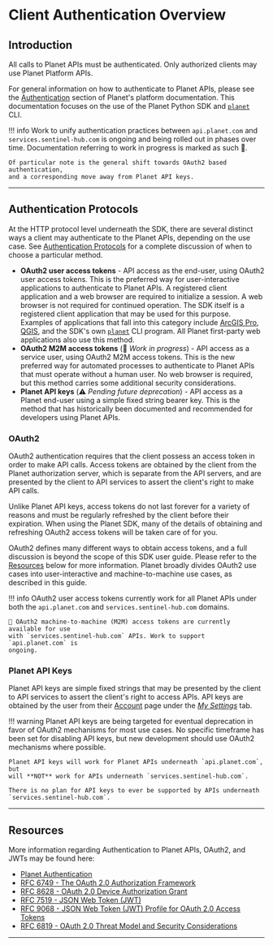 # Client Authentication Overview

## Introduction
All calls to Planet APIs must be authenticated.  Only authorized clients may
use Planet Platform APIs.

For general information on how to authenticate to Planet APIs, please see
the [Authentication](https://docs.planet.com/develop/authentication) section of Planet's platform documentation.
This documentation focuses on the use of the Planet Python SDK and
[`planet`](../../cli/cli-reference) CLI.

!!! info
    Work to unify authentication practices between `api.planet.com` and `services.sentinel-hub.com`
    is ongoing and being rolled out in phases over time. Documentation referring
    to work in progress is marked as such 🚧.

    Of particular note is the general shift towards OAuth2 based authentication,
    and a corresponding move away from Planet API keys.

----

## Authentication Protocols
At the HTTP protocol level underneath the SDK, there are several distinct
ways a client may authenticate to the Planet APIs, depending on the use case.
See [Authentication Protocols](http://docs.planet.com/develop/authentication/#authentication-protocols) for a
complete discussion of when to choose a particular method.

* **OAuth2 user access tokens** - API access as the end-user, using OAuth2
  user access tokens.  This is the preferred way for user-interactive
  applications to authenticate to Planet APIs.  A registered client application
  and a web browser are required to initialize a session. A web browser is not
  required for continued operation.  The SDK itself is a registered
  client application that may be used for this purpose.
  Examples of applications that fall into this category include
  [ArcGIS Pro](https://www.esri.com/en-us/arcgis/products/arcgis-pro/overview),
  [QGIS](https://qgis.org/), and the SDK's own [`planet`](../../cli/cli-reference)
  CLI program.  All Planet first-party web applications also use this method.
* **OAuth2 M2M access tokens** (🚧 _Work in progress_) - API access as a service user, using OAuth2
  M2M access tokens.  This is the new preferred way for automated processes
  to authenticate to Planet APIs that must operate without a human user.
  No web browser is required, but this method carries some additional
  security considerations.
* **Planet API keys** (⚠️ _Pending future deprecation_) - API access as a Planet end-user using a simple
  fixed string bearer key.  This is the method that has historically been
  documented and recommended for developers using Planet APIs.

### OAuth2
OAuth2 authentication requires that the client possess an access token
in order to make API calls. Access tokens are obtained by the client from
the Planet authorization server, which is separate from the API servers, and are
presented by the client to API services to assert the client's right to make
API calls.

Unlike Planet API keys, access tokens do not last forever for a variety of
reasons and must be regularly refreshed by the client before their expiration.
When using the Planet SDK, many of the details of obtaining and refreshing
OAuth2 access tokens will be taken care of for you.

OAuth2 defines many different ways to obtain access tokens, and a full discussion
is beyond the scope of this SDK user guide.  Please refer to the [Resources](#resources)
below for more information.  Planet broadly divides OAuth2 use cases into
user-interactive and machine-to-machine use cases, as described in this guide.

!!! info
    OAuth2 user access tokens currently work for all Planet APIs under both
    the `api.planet.com` and `services.sentinel-hub.com` domains.

    🚧 OAuth2 machine-to-machine (M2M) access tokens are currently available for use
    with `services.sentinel-hub.com` APIs. Work to support `api.planet.com` is
    ongoing.


### Planet API Keys
Planet API keys are simple fixed strings that may be presented by the client
to API services to assert the client's right to access APIs.  API keys are
obtained by the user from their [Account](https://www.planet.com/account) page
under the [_My Settings_](https://www.planet.com/account/#/user-settings) tab.

!!! warning
    Planet API keys are being targeted for eventual deprecation in favor
    of OAuth2 mechanisms for most use cases. No specific timeframe has been
    set for disabling API keys, but new development should use OAuth2
    mechanisms where possible.

    Planet API keys will work for Planet APIs underneath `api.planet.com`, but
    will **NOT** work for APIs underneath `services.sentinel-hub.com`.

    There is no plan for API keys to ever be supported by APIs underneath
    `services.sentinel-hub.com`.

----

## Resources
More information regarding Authentication to Planet APIs, OAuth2, and JWTs
may be found here:

* [Planet Authentication](https://docs.planet.com/develop/authentication)
* [RFC 6749 - The OAuth 2.0 Authorization Framework](https://datatracker.ietf.org/doc/html/rfc6749)
* [RFC 8628 - OAuth 2.0 Device Authorization Grant](https://datatracker.ietf.org/doc/html/rfc8628)
* [RFC 7519 - JSON Web Token (JWT)](https://datatracker.ietf.org/doc/html/rfc7519)
* [RFC 9068 - JSON Web Token (JWT) Profile for OAuth 2.0 Access Tokens](https://datatracker.ietf.org/doc/html/rfc9068)
* [RFC 6819 - OAuth 2.0 Threat Model and Security Considerations](https://datatracker.ietf.org/doc/html/rfc6819)

----
